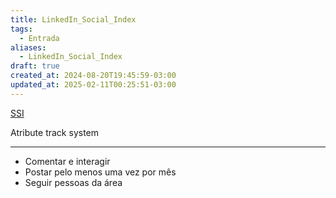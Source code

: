 ```yaml
---
title: LinkedIn_Social_Index
tags:
  - Entrada
aliases:
  - LinkedIn_Social_Index
draft: true
created_at: 2024-08-20T19:45:59-03:00
updated_at: 2025-02-11T00:25:51-03:00
---
```


[SSI](https://www.linkedin.com/sales/ssi)


Atribute track system

---

- Comentar e interagir
- Postar pelo menos uma vez por mês
- Seguir pessoas da área
